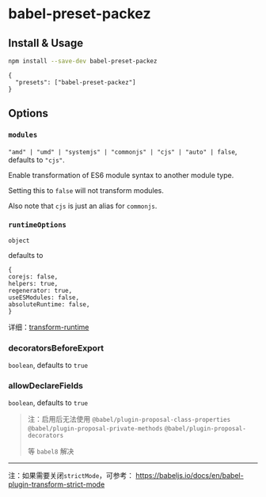 # babel-preset-packez

## Install & Usage

```sh
npm install --save-dev babel-preset-packez
```

```
{
  "presets": ["babel-preset-packez"]
}
```

## Options

### `modules`

`"amd" | "umd" | "systemjs" | "commonjs" | "cjs" | "auto" | false`, defaults to `"cjs"`.

Enable transformation of ES6 module syntax to another module type.

Setting this to `false` will not transform modules.

Also note that `cjs` is just an alias for `commonjs`.

### `runtimeOptions`

`object`

defaults to

```
{
corejs: false,
helpers: true,
regenerator: true,
useESModules: false,
absoluteRuntime: false,
}
```

详细：[transform-runtime](https://babeljs.io/docs/en/next/babel-plugin-transform-runtime)

### decoratorsBeforeExport

`boolean`, defaults to `true`

### allowDeclareFields

`boolean`, defaults to `true`

> 注：启用后无法使用 `@babel/plugin-proposal-class-properties` `@babel/plugin-proposal-private-methods` `@babel/plugin-proposal-decorators`
>
> 等 `babel8` 解决

---

注：如果需要关闭`strictMode`，可参考： https://babeljs.io/docs/en/babel-plugin-transform-strict-mode

